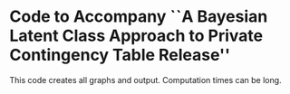 # Code to Accompany ``A Bayesian Latent Class Approach to Private Contingency Table Release''

This code creates all graphs and output. Computation times can be long.
